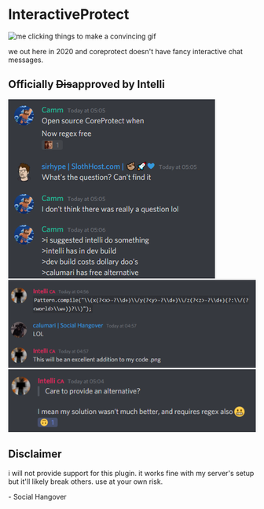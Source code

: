 # InteractiveProtect

![me clicking things to make a convincing gif](convincing_demo.gif)

we out here in 2020 and coreprotect doesn't have fancy interactive chat messages. 

## Officially ~~Dis~~approved by Intelli

![cammo](camm.png)
![excellent addition to intelli's code](intelli1.png)
![alternative](intelli2.png)

## Disclaimer

i will not provide support for this plugin. it works fine with my server's setup but it'll likely break others. use at your own risk.

\- Social Hangover
